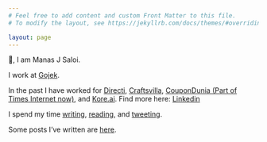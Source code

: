 ```yaml
---
# Feel free to add content and custom Front Matter to this file.
# To modify the layout, see https://jekyllrb.com/docs/themes/#overriding-theme-defaults

layout: page
---
```

👋, I am Manas J Saloi.

I work at [Gojek](https://www.go-jek.com/).

In the past I have worked for [Directi](https://www.directi.com/), [Craftsvilla](https://www.craftsvilla.com/), [CouponDunia (Part of Times Internet now)](https://www.coupondunia.in/), and [Kore.ai](https://kore.ai/). Find more here: [Linkedin](https://www.linkedin.com/in/manassaloi/)

I spend my time [writing](https://manassaloi.com/posts/), [reading](https://www.goodreads.com/user/show/9698257-manas-saloi), and [tweeting](https://twitter.com/manas_saloi).

Some posts I’ve written are [here](https://manassaloi.com/posts/).
